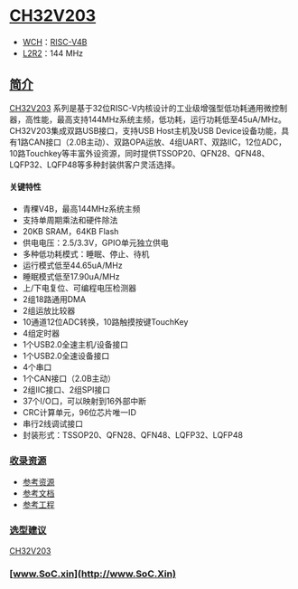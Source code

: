 ﻿# [CH32V203](https://doc.soc.xin/CH32V203)

* [WCH](http://www.wch.cn/)：[RISC-V4B](https://github.com/SoCXin/RISC-V)
* [L2R2](https://github.com/SoCXin/Level)：144 MHz

## [简介](https://github.com/SoCXin/CH32V203/wiki)

[CH32V203](https://github.com/SoCXin/CH32V203) 系列是基于32位RISC-V内核设计的工业级增强型低功耗通用微控制器，高性能，最高支持144MHz系统主频，低功耗，运行功耗低至45uA/MHz。CH32V203集成双路USB接口，支持USB Host主机及USB Device设备功能，具有1路CAN接口（2.0B主动）、双路OPA运放、4组UART、双路IIC，12位ADC，10路Touchkey等丰富外设资源，同时提供TSSOP20、QFN28、QFN48、LQFP32、LQFP48等多种封装供客户灵活选择。

#### 关键特性

* 青稞V4B，最高144MHz系统主频
* 支持单周期乘法和硬件除法
* 20KB SRAM，64KB Flash
* 供电电压：2.5/3.3V，GPIO单元独立供电
* 多种低功耗模式：睡眠、停止、待机
* 运行模式低至44.65uA/MHz
* 睡眠模式低至17.90uA/MHz
* 上/下电复位、可编程电压检测器
* 2组18路通用DMA
* 2组运放比较器
* 10通道12位ADC转换，10路触摸按键TouchKey
* 4组定时器
* 1个USB2.0全速主机/设备接口
* 1个USB2.0全速设备接口
* 4个串口
* 1个CAN接口（2.0B主动）
* 2组IIC接口、2组SPI接口
* 37个I/O口，可以映射到16外部中断
* CRC计算单元，96位芯片唯一ID
* 串行2线调试接口
* 封装形式：TSSOP20、QFN28、QFN48、LQFP32、LQFP48

### [收录资源](https://github.com/SoCXin/CH32V203)

* [参考资源](src/)
* [参考文档](docs/)
* [参考工程](project/)

### [选型建议](https://github.com/SoCXin)

[CH32V203](https://github.com/SoCXin/CH32V203)

### [www.SoC.xin](http://www.SoC.Xin)
